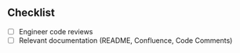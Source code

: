 ## Checklist
- [ ] Engineer code reviews
- [ ] Relevant documentation (README, Confluence, Code Comments)
